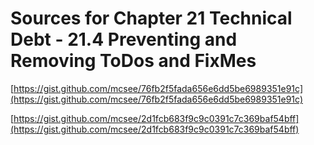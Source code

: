 # Sources for Chapter 21 Technical Debt - 21.4 Preventing and Removing ToDos and FixMes


[https://gist.github.com/mcsee/76fb2f5fada656e6dd5be6989351e91c](https://gist.github.com/mcsee/76fb2f5fada656e6dd5be6989351e91c)

[https://gist.github.com/mcsee/2d1fcb683f9c9c0391c7c369baf54bff](https://gist.github.com/mcsee/2d1fcb683f9c9c0391c7c369baf54bff)